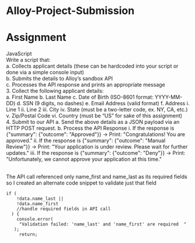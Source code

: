 # Alloy-Project-Submission

# Assignment

JavaScript
</br>
Write a script that:
</br>
a. Collects applicant details (these can be hardcoded into your script or done
via a simple console input)
</br>
b. Submits the details to Alloy’s sandbox API
</br>
c. Processes the API response and prints an appropriate message
</br>
3. Collect the following applicant details:
</br>
a. First Name
b. Last Name
c. Date of Birth (ISO-8601 format: YYYY-MM-DD)
d. SSN (9 digits, no dashes)
e. Email Address (valid format)
f. Address
i. Line 1
ii. Line 2
iii. City
iv. State (must be a two-letter code, ex. NY, CA, etc.)
v. Zip/Postal Code
vi. Country (must be “US” for sake of this assignment)
</br>
4. Submit to our API
   a. Send the above details as a JSON payload via an HTTP POST request.
   b. Process the API Response
   i. If the response is {"summary": {"outcome": "Approved"}}
   → Print: "Congratulations! You are approved."
   ii. If the response is {"summary": {"outcome": "Manual
   Review"}} → Print: "Your application is under review. Please wait
   for further updates."
   iii. If the response is {"summary": {"outcome": "Deny"}} →
   Print: "Unfortunately, we cannot approve your application at this
   time."

</br>
The API call referenced only name_first and name_last as its required fields so I created an alternate code snippet to validate just that field 
</br>

```
if (
    !data.name_last ||
    !data.name_first
    //handle required fields in API call
  ) {
    console.error(
     "Validation failed: 'name_last' and 'name_first' are required  "
   );
     return;
```
